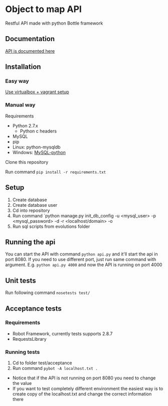 # Object to map API

Restful API made with python Bottle framework

## Documentation
[API is documented here](https://rawgit.com/Atihinen/ObjectToMap/master/views/api.html)

## Installation

### Easy way
[Use virtualbox + vagrant setup](https://github.com/Atihinen/object-to-map-provisioning)

### Manual way

Requirements

* Python 2.7.x
  * Python c headers
* MySQL
* pip
* Linux: python-mysqldb
* Windows: [MySQL-python](https://pypi.python.org/pypi/MySQL-python/1.2.5)

Clone this repository

Run command `pip install -r requirements.txt`

## Setup

1. Create database
2. Create database user
3. Cd into repository
4. Run command `python manage.py init_db_config -u <mysql_user> -p <mysql_password> -d <database> -r <localhost/domain> -o <port>
5. Run sql scripts from evolutions folder


## Running the api

You can start the API with command `python api.py` and it'll start the api in port 8080. If you need to use different port, just run same command with argument. E.g. `python api.py 4000` and now the API is running on port 4000


## Unit tests

Run following command `nosetests test/`

## Acceptance tests

### Requirements

* Robot Framework, currently tests supports 2.8.7
* RequestsLibrary

### Running tests

1. Cd to folder test/acceptance
2. Run command `pybot -A localhost.txt .`
  * Notice that if the API is not running on port 8080 you need to change the value
  * If you want to test completely different environment the easiest way is to create copy of the localhost.txt and change the correct information there
